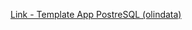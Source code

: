 [Link - Template App PostreSQL (olindata)](https://github.com/olindata/tribily-zabbix-templates/tree/master/App_PostgreSQL)
